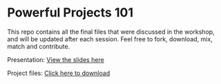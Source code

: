 # Powerful Projects 101

This repo contains all the final files that were discussed in the workshop, and will be updated after each session.
Feel free to fork, download, mix, match and contribute.
  
Presentation: [View the slides here](https://docs.google.com/presentation/d/164NTaOPaeP8g8q5nh-88bosJGHKQcJpmg0Fjf4HdBLU/edit?usp=sharing)  

Project files: [Click here to download](https://github.com/projectHELIOS/Powerful-Projects-101/archive/master.zip)
